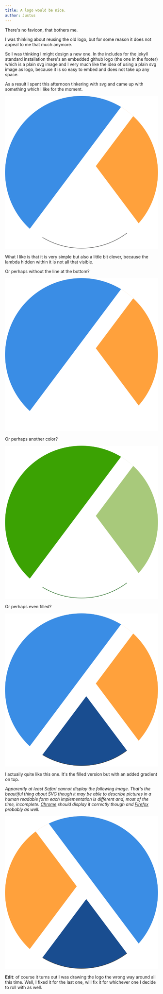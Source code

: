 ```yaml
---
title: A logo would be nice.
author: Justus
---
```


There's no favicon, that bothers me.

I was thinking about reusing the old logo, but for some reason it does not appeal to me that much anymore.

So I was thinking I might design a new one. In the includes for the jekyll standard installation there's an embedded github logo (the one in the footer) which is a plain svg image and I very much like the idea of using a plain svg image as logo, because it is so easy to embed and does not take up any space.

As a result I spent this afternoon tinkering with svg and came up with something which I like for the moment.

![A lambda logo](/images/lambda-logo.svg)

What I like is that it is very simple but also a little bit clever, because the lambda hidden within it is not all that visible.

Or perhaps without the line at the bottom?

![Another lambda logo](/images/lambda-logo-sans-linie.svg)

Or perhaps another color?

![Different color](/images/lambda-logo-alternative.svg)

Or perhaps even filled?

![A filled logo](/images/lambda-logo-filled.svg)

I actually quite like this one. It's the filled version but with an added gradient on top.

*Apparently at least Safari cannot display the following image. That's the beautiful thing about SVG though it may be able to describe pictures in a human readable form each implementation is different and, most of the time, incomplete. [Chrome](https://www.google.com/chrome/) should display it correctly though and [Firefox](https://www.mozilla.org/en-US/firefox/new/) probably as well.*

![Logo with gradient](/images/lambda-logo-filled-gradient.svg)


__Edit__: of course it turns out I was drawing the logo the wrong way around all this time. Well, I fixed it for the last one, will fix it for whichever one I decide to roll with as well.
